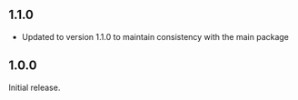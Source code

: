 ## 1.1.0

* Updated to version 1.1.0 to maintain consistency with the main package

## 1.0.0

Initial release.

